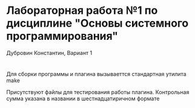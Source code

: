 # Лабораторная работа №1 по дисциплине "Основы системного программирования"

Дубровин Константин, Вариант 1
#
Для сборки программы и плагина вызываеттся стандартная утилита make

Присутствуют файлы для тестирования работы плагина. Контрольная сумма указана в названии в шестнадцатиричном формате
